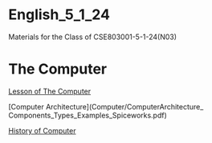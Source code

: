 # English_5_1_24
Materials for the Class of CSE803001-5-1-24(N03)

# The Computer

[Lesson of The Computer](https://nglthu.github.io/English_5_1_24/Computer/Computer)

[Computer Architecture](Computer/ComputerArchitecture_ Components_Types_Examples_Spiceworks.pdf)

[History of Computer](Computer/HistoryofComputers.pdf)
